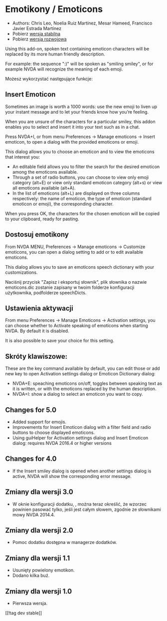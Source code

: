 # Emotikony / Emoticons #

* Authors: Chris Leo, Noelia Ruiz Martínez, Mesar Hameed, Francisco Javier
  Estrada Martínez
* Pobierz [wersja stabilna][1]
* Pobierz [wersja rozwojowa][2]

Using this add-on, spoken text containing emoticon characters will be
replaced by its more human friendly description.

For example: the sequence ":)" will be spoken as "smiling smiley", or for
example NVDA will recognize the meaning of each emoji.

Możesz wykorzystać następujące funkcje:

## Insert Emoticon ##

Sometimes an image is worth a 1000 words: use the new emoji to liven up your
instant message and to let your friends know how you’re feeling.

When you are unsure of the characters for a particular smiley, this addon
enables you to select and insert it into your text such as in a chat.

Press NVDA+I, or from menu Preferences -> Manage emoticons -> Insert emoticon, to open a dialog with the provided emoticons or emoji.

This dialog allows you to choose an emoticon and to view the emoticons that
interest you:

*	An editable field allows you to filter the search for the desired emoticon
  among the emoticons available.
*	Through a set of radio buttons, you can choose to view only emoji category
  (alt+E) or view only standard emoticon category (alt+s) or view all
  emoticons available (alt+A).
*	In the list of emoticons (alt+L) are displayed on three columns
  respectively: the name of emoticon, the type of emoticon (standard
  emoticon or emoji), the corresponding character.

When you press OK, the characters for the chosen emoticon will be copied to
your clipboard, ready for pasting.

## Dostosuj emotikony ##

From NVDA MENU, Preferences -> Manage emoticons -> Customize emoticons, you can open a dialog setting to add or to edit available emoticons.

This dialog allows you to save an emoticons speech dictionary with your
customizations.

Naciśnij przycisk "Zapisz i eksportuj słownik", plik słownika o nazwie
emoticons.dic zostanie zapisany w twoim folderze konfiguracji użytkownika,
podfolderze speechDicts.

## Ustawienia aktywacji ##

From menu Preferences -> Manage Emoticons -> Activation settings, you can choose whether to Activate speaking of emoticons when starting NVDA. By default it is disabled.

It is also possible to save your choice for this setting.

## Skróty klawiszowe: ##

These are the key command available by default, you can edit those or add
new key to open Activation settings dialog or Emoticon Dictionary dialog:

* NVDA+E: speaching emoticons on/off, toggles between speaking text as it is
  written, or with the emoticons replaced by the human description.
* NVDA+I: show a dialog to select an emoticon you want to copy.


## Changes for 5.0 ##

* Added support for emojis.
* Improvements for Insert Emoticon dialog with a filter field and radio
  buttons to choose displayed emoticons.
* Using guiHelper for Activation settings dialog and Insert Emoticon dialog:
  requires NVDA 2016.4 or higher versions

## Changes for 4.0 ##

* If the Insert smiley dialog is opened when another settings dialog is
  active, NVDA will show the corresponding error message.


## Zmiany dla wersji 3.0 ##

* W oknie konfiguracji dodatku, , można teraz określić, że wzorzec powinien
  pasować tylko, jeśli jest całym słowem, zgodnie ze słownikami mowy NVDA
  2014.4.


## Zmiany dla wersji 2.0 ##

* Pomoc dodatku dostępna w managerze dodatków.


## Zmiany dla wersji 1.1 ##

* Usunięty powielony emotikon.
* Dodano kilka buź.

## Zmiany dla wersji 1.0 ##

* Pierwsza wersja.

[[!tag dev stable]]

[1]: https://addons.nvda-project.org/files/get.php?file=emo

[2]: https://addons.nvda-project.org/files/get.php?file=emo-dev
